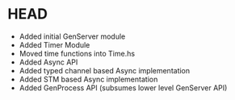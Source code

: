 # HEAD

* Added initial GenServer module
* Added Timer Module
* Moved time functions into Time.hs
* Added Async API
* Added typed channel based Async implementation
* Added STM based Async implementation
* Added GenProcess API (subsumes lower level GenServer API)

